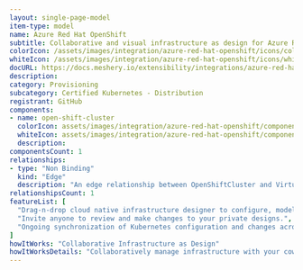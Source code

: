 ```yaml
---
layout: single-page-model
item-type: model
name: Azure Red Hat OpenShift
subtitle: Collaborative and visual infrastructure as design for Azure Red Hat OpenShift
colorIcon: /assets/images/integration/azure-red-hat-openshift/icons/color/azure-red-hat-openshift-color.svg
whiteIcon: /assets/images/integration/azure-red-hat-openshift/icons/white/azure-red-hat-openshift-white.svg
docURL: https://docs.meshery.io/extensibility/integrations/azure-red-hat-openshift
description: 
category: Provisioning
subcategory: Certified Kubernetes - Distribution
registrant: GitHub
components: 
- name: open-shift-cluster
  colorIcon: assets/images/integration/azure-red-hat-openshift/components/open-shift-cluster/icons/color/open-shift-cluster-color.svg
  whiteIcon: assets/images/integration/azure-red-hat-openshift/components/open-shift-cluster/icons/white/open-shift-cluster-white.svg
  description: 
componentsCount: 1
relationships: 
- type: "Non Binding"
  kind: "Edge"
  description: "An edge relationship between OpenShiftCluster and VirtualNetworksSubnet(azure-network)"
relationshipsCount: 1
featureList: [
  "Drag-n-drop cloud native infrastructure designer to configure, model, and deploy your workloads.",
  "Invite anyone to review and make changes to your private designs.",
  "Ongoing synchronization of Kubernetes configuration and changes across any number of clusters."
]
howItWorks: "Collaborative Infrastructure as Design"
howItWorksDetails: "Collaboratively manage infrastructure with your coworkers synchronously sharing the same designs."
---
```

